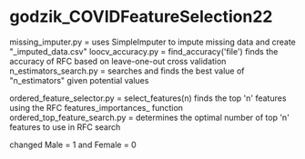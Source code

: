 # godzik_COVIDFeatureSelection22
 
missing_imputer.py = uses SimpleImputer to impute missing data and create "_imputed_data.csv"
loocv_accuracy.py = find_accuracy('file') finds the accuracy of RFC based on leave-one-out cross validation
n_estimators_search.py = searches and finds the best value of "n_estimators" given potential values

ordered_feature_selector.py = select_features(n) finds the top 'n' features using the RFC features_importances_ function
ordered_top_feature_search.py = determines the optimal number of top 'n' features to use in RFC search

changed Male = 1 and Female = 0